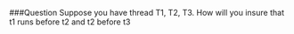 ###Question
Suppose you have thread T1, T2, T3. How will you insure that t1 runs before t2 and t2 before t3

